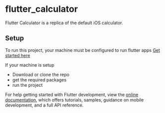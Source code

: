 # flutter_calculator

Flutter Calculator is a replica of the default iOS calculator.

## Setup

To run this project, your machine must be configured to run flutter apps [Get started here](https://docs.flutter.dev/)

If your machine is setup

- Download or clone the repo
- get the required packages
- run the project

For help getting started with Flutter development, view the
[online documentation](https://docs.flutter.dev/), which offers tutorials,
samples, guidance on mobile development, and a full API reference.
